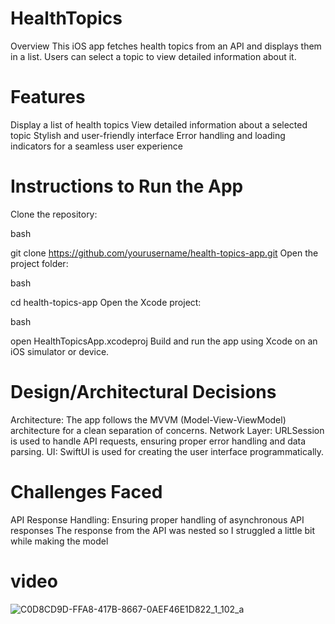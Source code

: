 # HealthTopics
Overview
This iOS app fetches health topics from an API and displays them in a list. Users can select a topic to view detailed information about it.

# Features
Display a list of health topics
View detailed information about a selected topic
Stylish and user-friendly interface
Error handling and loading indicators for a seamless user experience
# Instructions to Run the App

Clone the repository:

bash

git clone https://github.com/yourusername/health-topics-app.git
Open the project folder:

bash

cd health-topics-app
Open the Xcode project:

bash

open HealthTopicsApp.xcodeproj
Build and run the app using Xcode on an iOS simulator or device.

# Design/Architectural Decisions
Architecture: The app follows the MVVM (Model-View-ViewModel) architecture for a clean separation of concerns.
Network Layer: URLSession is used to handle API requests, ensuring proper error handling and data parsing.
UI: SwiftUI is used for creating the user interface programmatically.
# Challenges Faced
API Response Handling: Ensuring proper handling of asynchronous API responses 
The response from the API was nested so I struggled a little bit while making the model


# video
![C0D8CD9D-FFA8-417B-8667-0AEF46E1D822_1_102_a](https://github.com/soumyabhardwaj/HealthTopics/assets/63638319/18f60113-2060-4cfa-9d6a-af8aeaae7047)

